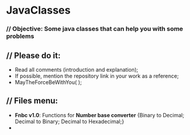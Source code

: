 # JavaClasses
### // Objective: Some java classes that can help you with some problems
## // Please do it:
  - Read all comments (introduction and explanation);
  - If possible, mention the repository link in your work as a reference;
  - MayTheForceBeWithYou( );

## // Files menu:
  - **Fnbc v1.0**: Functions for **Number base converter** {Binary to Decimal; Decimal to Binary; Decimal to Hexadecimal;}
  - 
